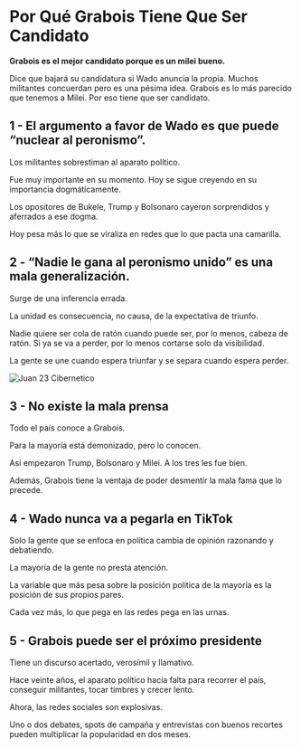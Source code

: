 # Por Qué Grabois Tiene Que Ser Candidato

**Grabois es el mejor candidato porque es un milei bueno.**

Dice que bajará su candidatura si Wado anuncia la propia. Muchos militantes concuerdan pero es una pésima idea. Grabois es lo más parecido que tenemos a Milei. Por eso tiene que ser candidato.

## 1 - El argumento a favor de Wado es que puede “nuclear al peronismo”.

Los militantes sobrestiman al aparato político.

Fue muy importante en su momento. Hoy se sigue creyendo en su importancia dogmáticamente.

Los opositores de Bukele, Trump y Bolsonaro cayeron sorprendidos y aferrados a ese dogma.

Hoy pesa más lo que se viraliza en redes que lo que pacta una camarilla.

## 2 - “Nadie le gana al peronismo unido” es una mala generalización.

Surge de una inferencia errada.

La unidad es consecuencia, no causa, de la expectativa de triunfo.

Nadie quiere ser cola de ratón cuando puede ser, por lo menos, cabeza de ratón. Si ya se va a perder, por lo menos cortarse solo da visibilidad.

La gente se une cuando espera triunfar y se separa cuando espera perder.

![Juan 23 Cibernetico](https://juanveintitres.github.io/grabornetica/imagenes/juan23-3.png)

## 3 - No existe la mala prensa

Todo el país conoce a Grabois. 

Para la mayoría está demonizado, pero lo conocen.

Así empezaron Trump, Bolsonaro y Milei. A los tres les fue bien.

Además, Grabois tiene la ventaja de poder desmentir la mala fama que lo precede.

## 4 - Wado nunca va a pegarla en TikTok

Solo la gente que se enfoca en política cambia de opinión razonando y debatiendo. 

La mayoría de la gente no presta atención. 

La variable que más pesa sobre la posición política de la mayoría es la posición de sus propios pares. 

Cada vez más, lo que pega en las redes pega en las urnas.

## 5 - Grabois puede ser el próximo presidente

Tiene un discurso acertado, verosímil y llamativo.

Hace veinte años, el aparato político hacía falta para recorrer el país, conseguir militantes, tocar timbres y crecer lento.

Ahora, las redes sociales son explosivas.

Uno o dos debates, spots de campaña y entrevistas con buenos recortes pueden multiplicar la popularidad en dos meses.
